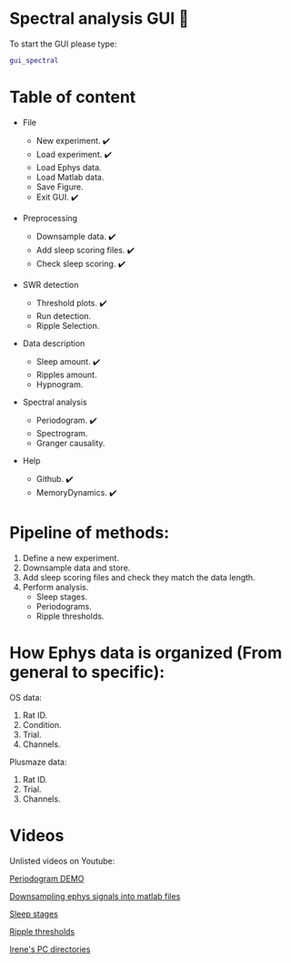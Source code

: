 # Spectral analysis GUI :crystal_ball:

To start the GUI please type:
```matlab
gui_spectral
```

# Table of content

 * File
   * New experiment. :heavy_check_mark:
   * Load experiment. :heavy_check_mark:
   * Load Ephys data.
   * Load Matlab data.
   * Save Figure.
   * Exit GUI. :heavy_check_mark:

 * Preprocessing
   * Downsample data. :heavy_check_mark:
   * Add sleep scoring files.  :heavy_check_mark:
   * Check sleep scoring.  :heavy_check_mark:

 * SWR detection
   * Threshold plots. :heavy_check_mark:
   * Run detection. 
   * Ripple Selection.

 * Data description
   * Sleep amount. :heavy_check_mark:
   * Ripples amount. 
   * Hypnogram.

 * Spectral analysis
   * Periodogram. :heavy_check_mark:
   * Spectrogram. 
   * Granger causality.

 * Help
   * Github. :heavy_check_mark:
   * MemoryDynamics. :heavy_check_mark:

# Pipeline of methods:

1. Define a new experiment.
2. Downsample data and store.
3. Add sleep scoring files and check they match the data length.
4. Perform analysis.
   * Sleep stages.
   * Periodograms.
   * Ripple thresholds.
 
# How Ephys data is organized (From general to specific):

OS data:
1. Rat ID.
2. Condition.
3. Trial.
4. Channels.

Plusmaze data:
1. Rat ID.
2. Trial.
3. Channels.


# Videos 
<!--- 
PART 1
<p align="center">
<img src="gif1.gif" width="1500">
</p>
PART 2
<p align="center">
<img src="gif2.gif" width="1500">
</p>
PART 3
<p align="center">
<img src="gif3.gif" width="1500">
</p>
 --->

<!--- <img src="poster_Adrian8.png" width="800">--->

Unlisted videos on Youtube:

[Periodogram DEMO](https://www.youtube.com/watch?v=TUbLwjfCAMI&feature=youtu.be)

[Downsampling ephys signals into matlab files](https://youtu.be/vtYHah4QgTg)

[Sleep stages](https://www.youtube.com/watch?v=KMN62T7EluY&feature=youtu.be)

[Ripple thresholds](https://www.youtube.com/watch?v=IMpiQVgEH4g&feature=youtu.be)

[Irene's PC directories](https://www.youtube.com/watch?v=zP2UaCQGjFA&feature=youtu.be)
